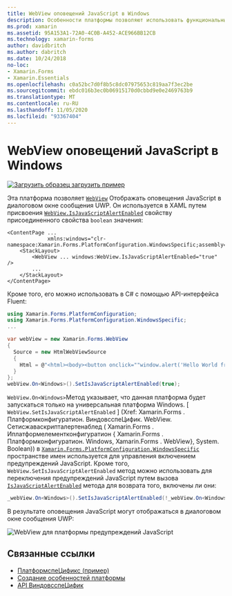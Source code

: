 ```yaml
---
title: WebView оповещений JavaScript в Windows
description: Особенности платформы позволяют использовать функциональные возможности, доступные только на определенной платформе, без реализации пользовательских модулей подготовки отчетов или эффектов. В этой статье объясняется, как использовать конкретную платформу Windows, которая позволяет WebView отображать оповещения JavaScript в диалоговом окне сообщения UWP.
ms.prod: xamarin
ms.assetid: 95A153A1-72A0-4C0B-A452-ACE966BB12CB
ms.technology: xamarin-forms
author: davidbritch
ms.author: dabritch
ms.date: 10/24/2018
no-loc:
- Xamarin.Forms
- Xamarin.Essentials
ms.openlocfilehash: c0a52bc7d0f8b5c8dc07975653c819aa7f3ec2be
ms.sourcegitcommit: ebdc016b3ec0b06915170d0cbbd9e0e2469763b9
ms.translationtype: MT
ms.contentlocale: ru-RU
ms.lasthandoff: 11/05/2020
ms.locfileid: "93367404"
---
```

# <a name="webview-javascript-alerts-on-windows"></a>WebView оповещений JavaScript в Windows

[![Загрузить образец](~/media/shared/download.png) загрузить пример](/samples/xamarin/xamarin-forms-samples/userinterface-platformspecifics)

Эта платформа позволяет [`WebView`](xref:Xamarin.Forms.WebView) Отображать оповещения JavaScript в диалоговом окне сообщения UWP. Он используется в XAML путем присвоения [`WebView.IsJavaScriptAlertEnabled`](xref:Xamarin.Forms.PlatformConfiguration.WindowsSpecific.WebView.IsJavaScriptAlertEnabledProperty) свойству присоединенного свойства `boolean` значения:

```xaml
<ContentPage ...
             xmlns:windows="clr-namespace:Xamarin.Forms.PlatformConfiguration.WindowsSpecific;assembly=Xamarin.Forms.Core">
    <StackLayout>
        <WebView ... windows:WebView.IsJavaScriptAlertEnabled="true" />
        ...
    </StackLayout>
</ContentPage>
```

Кроме того, его можно использовать в C# с помощью API-интерфейса Fluent:

```csharp
using Xamarin.Forms.PlatformConfiguration;
using Xamarin.Forms.PlatformConfiguration.WindowsSpecific;
...

var webView = new Xamarin.Forms.WebView
{
  Source = new HtmlWebViewSource
  {
    Html = @"<html><body><button onclick=""window.alert('Hello World from JavaScript');"">Click Me</button></body></html>"
  }
};
webView.On<Windows>().SetIsJavaScriptAlertEnabled(true);
```

`WebView.On<Windows>`Метод указывает, что данная платформа будет запускаться только на универсальная платформа Windows. [ `WebView.SetIsJavaScriptAlertEnabled` ] (Xref: Xamarin.Forms . Платформконфигуратион. ВиндовсспеЦифик. WebView. Сетисжаваскрипталертенаблед ( Xamarin.Forms . Иплатформелементконфигуратион { Xamarin.Forms . Платформконфигуратион. Windows, Xamarin.Forms . WebView}, System. Boolean)) в [`Xamarin.Forms.PlatformConfiguration.WindowsSpecific`](xref:Xamarin.Forms.PlatformConfiguration.WindowsSpecific) пространстве имен используется для управления включением предупреждений JavaScript. Кроме того, `WebView.SetIsJavaScriptAlertEnabled` метод можно использовать для переключения предупреждений JavaScript путем вызова [`IsJavaScriptAlertEnabled`](xref:Xamarin.Forms.PlatformConfiguration.WindowsSpecific.WebView.IsJavaScriptAlertEnabled*) метода для возврата того, включены ли они:

```csharp
_webView.On<Windows>().SetIsJavaScriptAlertEnabled(!_webView.On<Windows>().IsJavaScriptAlertEnabled());
```

В результате оповещения JavaScript могут отображаться в диалоговом окне сообщения UWP:

![WebView для платформы предупреждений JavaScript](webview-javascript-alert-images/webview-javascript-alert.png "WebView для платформы предупреждений JavaScript")

## <a name="related-links"></a>Связанные ссылки

- [ПлатформспеЦификс (пример)](/samples/xamarin/xamarin-forms-samples/userinterface-platformspecifics)
- [Создание особенностей платформы](~/xamarin-forms/platform/platform-specifics/index.md#creating-platform-specifics)
- [API ВиндовсспеЦифик](xref:Xamarin.Forms.PlatformConfiguration.WindowsSpecific)